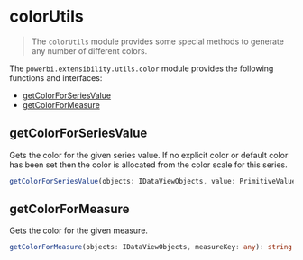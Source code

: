 # colorUtils
> The ```colorUtils``` module provides some special methods to generate any number of different colors.

The ```powerbi.extensibility.utils.color``` module provides the following functions and interfaces:

* [getColorForSeriesValue](#getColorForSeriesValue)
* [getColorForMeasure](#getColorForMeasure)

## getColorForSeriesValue
Gets the color for the given series value.
If no explicit color or default color has been set then the color is
allocated from the color scale for this series.

```typescript
getColorForSeriesValue(objects: IDataViewObjects, value: PrimitiveValue): string
```

## getColorForMeasure
Gets the color for the given measure.

```typescript
getColorForMeasure(objects: IDataViewObjects, measureKey: any): string
```
